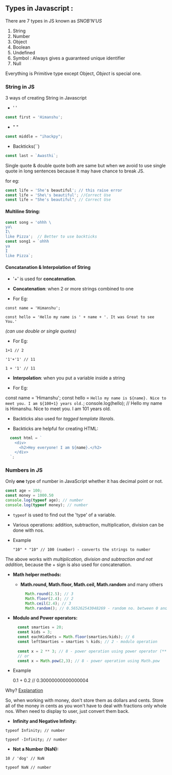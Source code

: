 ## Types in Javascript :
There are 7 types in JS known as *SNOB'N'US*
1. String
2. Number
3. Object
4. Boolean
5. Undefined
6. Symbol : Always gives a guaranteed unique identifier
7. Null

Everything is Primitive type except Object, _Object_ is special one.

### String in JS

3 ways of creating String in Javascript
- ' '
```javascript
const first = 'Himanshu';
```
- " "
```javascript
const middle = "ihackpy";
```
- Backticks(``)
```javascript
const last = `Awasthi`;
```
Single quote & double quote both are same but when we avoid to use single quote in long sentences because It may have chance to break JS.

for eg:

```javascript
const life = 'She's beautiful'; // this raise error
const life = 'She\'s beautiful'; //Correct Use
const life = "She's beautiful"; // Correct Use
```
#### Multiline String:
```javascript
const song = 'ohhh \
ya\
I\
like Pizza';  // Better to use backticks
const song1 = `ohhh 
ya
I
like Pizza`;
```
#### Concatanation & Interpolation of String
 -   '+' is used for **concatenation**.
 -   **Concatenation**: when 2 or more strings combined to one
 
 -   For Eg:
    
 `const name = 'Himanshu';`
    
 `const hello = 'Hello my name is ' + name + '. It was Great to see You.'`
    
 _(can use double or single quotes)_
    
 -  For Eg:
 
 ` 1+1 // 2 `
 
 `'1'+'1' // 11 `
 
 `1 + '1' // 11`
 
 -   **Interpolation**: when you put a variable inside a string
 
 -  For Eg:
        
 const name = 'Himanshu'; const hello = `Hello my name is ${name}. Nice to meet you. I am ${100+1} years old.`; console.log(hello); // Hello my name is Himanshu. Nice to meet you. I am 101 years old.
        
-   Backticks also used for _tagged template literals_.

-   Backticks are helpful for creating HTML:

```javascript
  const html = `
    <div>
      <h2>Hey everyone! I am ${name}.</h2>
    </div>
  `;
```

### Numbers in JS



Only **one** type of number in JavaScript whether it has decimal point or not.

```javascript
const age = 100;
const money = 1000.50
console.log(typeof age); // number
console.log(typeof money); // number

```

-   `typeof` is used to find out the 'type' of a variable.
    
-   Various operations: addition, subtraction, multiplication, division can be done with nos.
    
-   Example
    
    `"10" * "10" // 100 (number) - converts the strings to number`
    

The above works with _multiplication, division and subtraction and not addition,_ because the + sign is also used for concatenation.

-   **Math helper methods:**
    
    -   **Math.round, Math.floor, Math.ceil, Math.random** and many others
        
        ```javascript
          Math.round(2.5); // 3
          Math.floor(2.4); // 2
          Math.ceil(2.4); // 3
          Math.random(); // 0.565262543048269 - random no. between 0 and 1
        
        ```
        
-   **Modulo and Power operators:**
    
    ```javascript
      const smarties = 20;
      const kids = 3;
      const eachKidGets = Math.floor(smarties/kids); // 6
      const leftSmarties = smarties % kids; // 2 - modulo operation
      
      const x = 2 ** 3; // 8 - power operation using power operator (**)
      // or
      const x = Math.pow(2,3); // 8 - power operation using Math.pow
    
    ```
    
-   Example
    
    0.1 + 0.2 // 0.30000000000000004
    

Why? [Explanation](http://0.30000000000000004.com/)

So, when working with money, don't store them as dollars and cents. Store all of the money in cents as you won't have to deal with fractions only whole nos. When need to display to user, just convert them back.

-   **Infinity and Negative Infinity:**

`typeof Infinity; // number`

`typeof -Infinity; // number`

-   **Not a Number (NaN):**

`10 / 'dog' // NaN`

`typeof NaN // number`

